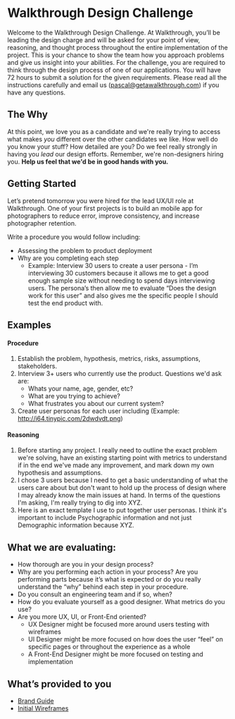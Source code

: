 # Walkthrough Design Challenge
Welcome to the Walkthrough Design Challenge. At Walkthrough, you’ll be leading the design charge and will be asked for your point of view, reasoning, and thought process throughout the entire implementation of the project. This is your chance to show the team how you approach problems and give us insight into your abilities. For the challenge, you are required to think through the design process of one of our applications. You will have 72 hours to submit a solution for the given requirements. Please read all the instructions carefully and email us (pascal@getawalkthrough.com) if you have any questions.


## The Why
At this point, we love you as a candidate and we're really trying to access what makes _you_ different over the other candidates we like. How well do you know your stuff? How detailed are you? Do we feel really strongly in having you _lead_ our design efforts. Remember, we're non-designers hiring you. **Help us feel that we'd be in good hands with you.**


## Getting Started
Let’s pretend tomorrow you were hired for the lead UX/UI role at Walkthrough. One of your first projects is to build an mobile app for photographers to reduce error, improve consistency, and increase photographer retention. 

Write a procedure you would follow including: 
- Assessing the problem to product deployment
- Why are you completing each step
	- Example: Interview 30 users to create a user persona - I’m interviewing 30 customers because it allows me to get a good enough sample size without needing to spend days interviewing users. The persona’s then allow me to evaluate “Does the design work for this user” and also gives me the specific people I should test the end product with. 


## Examples 
#### Procedure

1. Establish the problem, hypothesis, metrics, risks, assumptions, stakeholders.
2. Interview 3+ users who currently use the product. Questions we'd ask are:
	- Whats your name, age, gender, etc?
	- What are you trying to achieve?
	- What frustrates you about our current system?
3. Create user personas for each user including (Example: http://i64.tinypic.com/2dwdvdt.png)

#### Reasoning

1. Before starting any project. I really need to outline the exact problem we're solving, have an existing starting point with metrics to understand if in the end we've made any improvement, and mark down my own hypothesis and assumptions. 
2. I chose 3 users because I need to get a basic understanding of what the users care about but don't want to hold up the process of design where I may already know the main issues at hand.  In terms of the questions I'm asking, I'm really trying to dig into XYZ. 
3. Here is an exact template I use to put together user personas. I think it's important to include Psychographic information and not just Demographic information because XYZ. 


## What we are evaluating:
- How thorough are you in your design process?
- Why are you performing each action in your process? Are you performing parts because it’s what is expected or do you really understand the “why” behind each step in your procedure.
- Do you consult an engineering team and if so, when?
- How do you evaluate yourself as a good designer. What metrics do you use?
- Are you more UX, UI, or Front-End oriented?
    - UX Designer might be focused more around users testing with wireframes
    - UI Designer might be more focused on how does the user “feel” on specific pages or throughout the experience as a whole
    - A Front-End Designer might be more focused on testing and implementation


## What’s provided to you
- [Brand Guide](https://drive.google.com/drive/folders/11w45Y52HLYt-jDglLbwZ9O91ivqyRkqp?usp=sharing)
- [Initial Wireframes](https://invis.io/N3MVBPDJQZ2)
